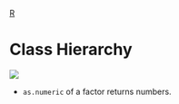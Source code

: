 [R](R.md)
# Class Hierarchy

![](Pasted%20image%2020241031135725.png)

- `as.numeric` of a factor returns numbers.